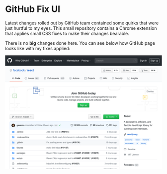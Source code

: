# GitHub Fix UI

Latest changes rolled out by GitHub team contained some quirks that were just hurtful to my eyes. This small repository contains a Chrome extension that applies small CSS fixes to make their changes bearable.

There is no **big** changes done here. You can see below how GitHub page looks like with my fixes applied:

![Screenshot](./screenshots/github-fixes.png)
